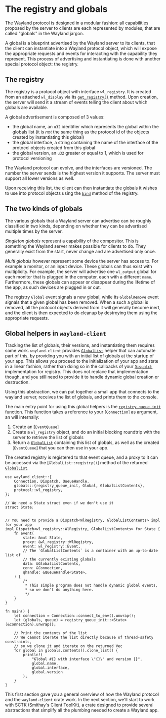 # The registry and globals

The Wayland protocol is designed in a modular fashion: all capabilities proposed by
the server to clients are each represented by modules, that are called "globals" in
the Wayland jargon.

A global is a blueprint advertised by the Wayland server to its clients, that the
client can instantiate into a Wayland protocol object, which will expose the
appropriate requests and events for interacting with the capability they represent.
This process of advertising and instantiating is done with another special
protocol object: the registry.

## The registry

The registry is a protocol object with interface `wl_registry`. It is created from
an attached `wl_display` via its [`get_registry()`] method. Upon creation, the server will send it a stream
of events telling the client about which globals are available.

A global advertisement is composed of 3 values:

- the global name, an `u32` identifier which represents the global within the globals list
  (it is *not* the same thing as the protocol id of the objects created by instantiating this
  global)
- the global interface, a string containing the name of the interface of the protocol objects
  created from this global
- the global version, an `u32` greater or equal to 1, which is used for protocol versioning

The Wayland protocol can evolve, and the interfaces are versioned. The number the server sends
is the highest version it supports. The server must support all lower versions as well.

Upon receiving this list, the client can then instantiate the globals it wishes to use into
protocol objects using the [`bind`] method of the registry.

## The two kinds of globals

The various globals that a Wayland server can advertise can be roughly classified in two kinds,
depending on whether they can be advertised multiple times by the server.

*Singleton globals* represent a capability of the compositor. This is something the Wayland server
makes possible for clients to do. They generally exist from the start, never change and are
advertised only once.

*Multi globals* however represent some device the server has access to. For example a monitor,
or an input device. These globals can thus exist with multiplicity. For example, the
server will advertise one `wl_output` global for each monitor that is plugged in the computer,
each with a different `name`. Furthermore, these globals can appear or disappear during the
lifetime of the app, as such devices are plugged in or out.

The registry `Global` event signals a new global, while its `GlobalRemove` event signals that a
given global has been removed. When a such a global is removed, all the protocol objects derived
from it will generally become inert, and the client is then expected to do cleanup by destroying
them using the appropriate requests.

## Global helpers in `wayland-client`

Tracking the list of globals, their versions, and instantiating them requires some work. `wayland-client`
provides [`GlobalList`] helper that can automate part of this, by providing you with an initial list of
globals at the startup of your app. This allows you proceed to the initialization of your app and state
in a linear fashion, rather than doing so in the callbacks of your [`Dispatch`] implementation for registry.
This does not replace that implementation though, and you still need to provide it to handle dynamic global
creation or destruction.

Using this abstraction, we can put together a small app that connects to the wayland server,
receives the list of globals, and prints them to the console.

The main entry point for using this global helpers is the [`registry_queue_init`] function. This function
takes a reference to your [`Connection`] as argument, an will internally:

1. Create an [`EventQueue`]
2. Create a `wl_registry` object, and do an initial blocking roundtrip with the server to retrieve the list
   of globals
3. Return a [`GlobalList`] containing this list of globals, as well as the created [`EventQueue`] that you can
   then use in your app.

The created registry is registered to that event queue, and a proxy to it can be accessed via the
[`GlobalList::registry()`] method of the returned [`GlobalList`].

```rust,no_run
use wayland_client::{
    Connection, Dispatch, QueueHandle,
    globals::{registry_queue_init, Global, GlobalListContents},
    protocol::wl_registry,
};

// We need a State struct even if we don't use it
struct State;


// You need to provide a Dispatch<WlRegistry, GlobalListContents> impl for your app
impl Dispatch<wl_registry::WlRegistry, GlobalListContents> for State {
    fn event(
        state: &mut State,
        proxy: &wl_registry::WlRegistry,
        event: wl_registry::Event,
        // The `GlobalListContents` is a container with an up-to-date list of
        // the currently existing globals
        data: &GlobalListContents,
        conn: &Connection,
        qhandle: &QueueHandle<State>,
    ) {
        /*
         * This simple program does not handle dynamic global events,
         * so we don't do anything here.
         */
    }
}

fn main() {
    let connection = Connection::connect_to_env().unwrap();
    let (globals, queue) = registry_queue_init::<State>(&connection).unwrap();

    // Print the contents of the list
    // We cannot iterate the list directly because of thread-safety constraints,
    // so we clone it and iterate on the returned Vec
    for global in globals.contents().clone_list() {
        println!(
            "Global #{} with interface \"{}\" and version {}",
            global.name,
            global.interface,
            global.version
        );
    }
}
```

This first section gave you a general overview of how the Wayland protocol and the `wayland-client` crate
work. In the next section, we'll start to work with SCTK (Smithay's Client ToolKit), a crate designed to
provide several abstractions that simplify all the plumbing needed to create a Wayland app.

[`get_registry()`]: https://docs.rs/wayland-client/latest/wayland_client/protocol/wl_display/struct.WlDisplay.html#method.get_registry
[`bind`]: https://docs.rs/wayland-client/*/wayland_client/protocol/wl_registry/struct.WlRegistry.html#method.bind
[`GlobalList`]: https://docs.rs/wayland-client/latest/wayland_client/globals/struct.GlobalList.html
[`Dispatch`]: https://docs.rs/wayland-client/latest/wayland_client/trait.Dispatch.html
[`registry_queue_init`]: https://docs.rs/wayland-client/latest/wayland_client/globals/fn.registry_queue_init.html